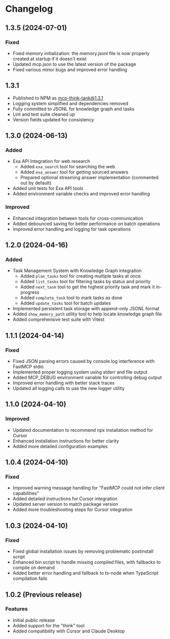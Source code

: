 # Changelog

## 1.3.5 (2024-07-01)

### Fixed
- Fixed memory initialization: the memory.jsonl file is now properly created at startup if it doesn't exist
- Updated mcp.json to use the latest version of the package
- Fixed various minor bugs and improved error handling

## 1.3.1

- Published to NPM as mcp-think-tank@1.3.1
- Logging system simplified and dependencies removed
- Fully committed to JSONL for knowledge graph and tasks
- Lint and test suite cleaned up
- Version fields updated for consistency

## 1.3.0 (2024-06-13)

### Added
- Exa API Integration for web research
  - Added `exa_search` tool for searching the web
  - Added `exa_answer` tool for getting sourced answers
  - Prepared optional streaming answer implementation (commented out by default)
- Added unit tests for Exa API tools
- Added environment variable checks and improved error handling

### Improved
- Enhanced integration between tools for cross-communication
- Added debounced saving for better performance on batch operations
- Improved error handling and logging for task operations

## 1.2.0 (2024-04-16)

### Added
- Task Management System with Knowledge Graph integration
  - Added `plan_tasks` tool for creating multiple tasks at once
  - Added `list_tasks` tool for filtering tasks by status and priority
  - Added `next_task` tool to get the highest priority task and mark it in-progress
  - Added `complete_task` tool to mark tasks as done
  - Added `update_tasks` tool for batch updates
- Implemented persistent task storage with append-only JSONL format
- Added `show_memory_path` utility tool to help locate knowledge graph file
- Added comprehensive test suite with Vitest

## 1.1.1 (2024-04-14)

### Fixed
- Fixed JSON parsing errors caused by console.log interference with FastMCP stdio
- Implemented proper logging system using stderr and file output
- Added MCP_DEBUG environment variable for controlling debug output
- Improved error handling with better stack traces
- Updated all logging calls to use the new logger utility

## 1.1.0 (2024-04-10)

### Improved
- Updated documentation to recommend npx installation method for Cursor
- Enhanced installation instructions for better clarity
- Added more detailed configuration examples

## 1.0.4 (2024-04-10)

### Fixed
- Improved warning message handling for "FastMCP could not infer client capabilities"
- Added detailed instructions for Cursor integration
- Updated server version to match package version
- Added more troubleshooting steps for Cursor integration

## 1.0.3 (2024-04-10)

### Fixed
- Fixed global installation issues by removing problematic postinstall script
- Enhanced bin script to handle missing compiled files, with fallbacks to compile on demand
- Added better error handling and fallback to ts-node when TypeScript compilation fails

## 1.0.2 (Previous release)

### Features
- Initial public release
- Added support for the "think" tool
- Added compatibility with Cursor and Claude Desktop 